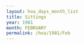 ```yaml
---
layout: hoa_days_month_list
title: Sittings
year: 1981
month: FEBRUARY
permalink: /hoa/1981/Feb
---
```

